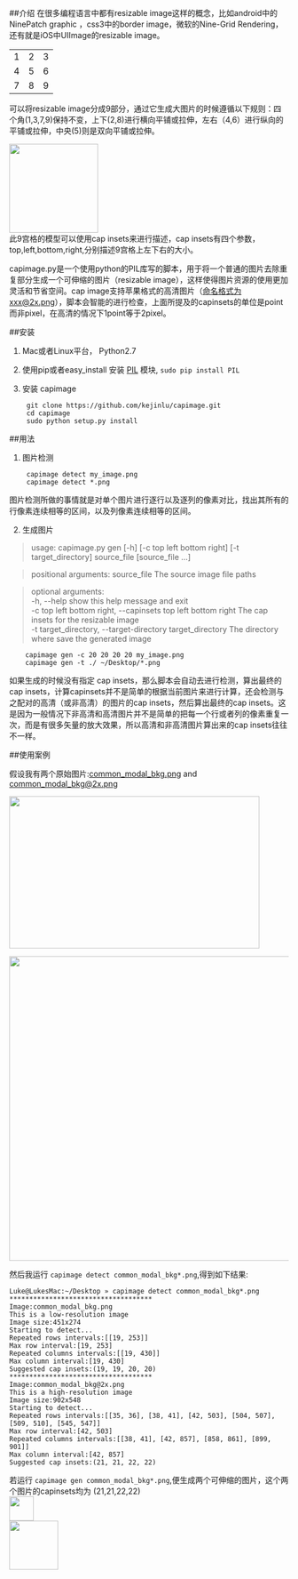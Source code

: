 ##介绍
在很多编程语言中都有resizable image这样的概念，比如android中的NinePatch graphic ，css3中的border image，微软的Nine-Grid Rendering，还有就是iOS中UIImage的resizable image。			
<table>
  <tr>
    <td>1</td>
    <td>2</td>
    <td>3</td>
  </tr>
    <tr>
    <td>4</td>
    <td>5</td>
    <td>6</td>
  </tr>
    <tr>
    <td>7</td>
    <td>8</td>
    <td>9</td>
  </tr>
</table>
可以将resizable image分成9部分，通过它生成大图片的时候遵循以下规则：四个角(1,3,7,9)保持不变，上下(2,8)进行横向平铺或拉伸，左右（4,6）进行纵向的平铺或拉伸，中央(5)则是双向平铺或拉伸。   


<img  width="160" height="160" src="http://ww4.sinaimg.cn/large/65cc0af7jw1e7fp6jnvapg205u05ua9u.gif
"/>    
此9宫格的模型可以使用cap insets来进行描述，cap insets有四个参数，top,left,bottom,right,分别描述9宫格上左下右的大小。
   
capimage.py是一个使用python的PIL库写的脚本，用于将一个普通的图片去除重复部分生成一个可伸缩的图片（resizable image），这样使得图片资源的使用更加灵活和节省空间。cap image支持苹果格式的高清图片（命名格式为xxx@2x.png），脚本会智能的进行检查，上面所提及的capinsets的单位是point而非pixel，在高清的情况下1point等于2pixel。


##安装

1. Mac或者Linux平台， Python2.7 
2. 使用pip或者easy_install 安装 [PIL](http://pypi.python.org/pypi/PIL) 模块,  `sudo pip install PIL`
3. 安装 capimage
	
		git clone https://github.com/kejinlu/capimage.git
		cd capimage
		sudo python setup.py install

##用法


1. 图片检测   
   	
		capimage detect my_image.png
		capimage detect *.png
图片检测所做的事情就是对单个图片进行逐行以及逐列的像素对比，找出其所有的行像素连续相等的区间，以及列像素连续相等的区间。
   
2. 生成图片

>usage: capimage.py gen [-h] [-c top left bottom right] [-t target_directory]
                       source_file [source_file ...]

>positional arguments:
  source_file           The source image file paths

>optional arguments:   
  -h, --help            show this help message and exit   
  -c top left bottom right, --capinsets top left bottom right
                        The cap insets for the resizable image   
  -t target_directory, --target-directory target_directory
                        The directory where save the generated image
                        
		capimage gen -c 20 20 20 20 my_image.png
		capimage gen -t ./ ~/Desktop/*.png
	
如果生成的时候没有指定 cap insets，那么脚本会自动去进行检测，算出最终的cap insets，计算capinsets并不是简单的根据当前图片来进行计算，还会检测与之配对的高清（或非高清）的图片的cap insets，然后算出最终的cap insets。这是因为一般情况下非高清和高清图片并不是简单的把每一个行或者列的像素重复一次，而是有很多矢量的放大效果，所以高清和非高清图片算出来的cap insets往往不一样。

##使用案例

假设我有两个原始图片:[common_modal_bkg.png](https://raw.github.com/kejinlu/capimage/master/sample/common_modal_bkg.png) and [common_modal_bkg@2x.png](https://raw.github.com/kejinlu/capimage/master/sample/common_modal_bkg@2x.png)    

<img  width="451" height="274" src="https://raw.github.com/kejinlu/capimage/master/sample/common_modal_bkg.png
"/>    

<img  width="902" height="548" src="https://raw.github.com/kejinlu/capimage/master/sample/common_modal_bkg@2x.png
"/>   

然后我运行 `capimage detect common_modal_bkg*.png`,得到如下结果:

	Luke@LukesMac:~/Desktop » capimage detect common_modal_bkg*.png
	************************************
	Image:common_modal_bkg.png
	This is a low-resolution image
	Image size:451x274
	Starting to detect...
	Repeated rows intervals:[[19, 253]]
	Max row interval:[19, 253]
	Repeated columns intervals:[[19, 430]]
	Max column interval:[19, 430]
	Suggested cap insets:(19, 19, 20, 20)
	************************************
	Image:common_modal_bkg@2x.png
	This is a high-resolution image
	Image size:902x548
	Starting to detect...
	Repeated rows intervals:[[35, 36], [38, 41], [42, 503], [504, 507], [509, 510], [545, 547]]
	Max row interval:[42, 503]
	Repeated columns intervals:[[38, 41], [42, 857], [858, 861], [899, 901]]
	Max column interval:[42, 857]
	Suggested cap insets:(21, 21, 22, 22)
	
	
若运行 `capimage gen common_modal_bkg*.png`,便生成两个可伸缩的图片，这个两个图片的capinsets均为 (21,21,22,22)			
<img  width="44" height="44" src="https://raw.github.com/kejinlu/capimage/master/sample/common_modal_bkg-21-21-22-22.png
"/>       
<img  width="88" height="88" src="https://raw.github.com/kejinlu/capimage/master/sample/common_modal_bkg-21-21-22-22@2x.png
"/>  